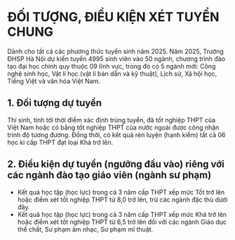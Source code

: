 # ĐỐI TƯỢNG, ĐIỀU KIỆN XÉT TUYỂN CHUNG 
Dành cho tất cả các phương thức tuyển sinh năm 2025. 
Năm 2025, Trường ĐHSP Hà Nội dự kiến tuyển 4995 sinh viên vào 50 ngành, chương trình đào tạo đại học chính quy thuộc 09 lĩnh vực, trong đó có 5 ngành mới: Công nghệ sinh học, Vật lí học (vật lí bán dẫn và kỹ thuật), Lịch sử, Xã hội học, Tiếng Việt và văn hóa Việt Nam.

## 1. Đối tượng dự tuyển 
Thí sinh, tính tới thời điểm xác định trúng tuyển, đã tốt nghiệp THPT của Việt Nam hoặc có bằng tốt nghiệp THPT của nước ngoài được công nhận trình độ tương đương. Đồng thời, có kết quả rèn luyện (hạnh kiểm) tất cả 06 học kì cấp THPT đạt loại Khá trở lên.

## 2. Điều kiện dự tuyển (ngưỡng đầu vào) riêng với các ngành đào tạo giáo viên (ngành sư phạm)
- Kết quả học tập (học lực) trong cả 3 năm cấp THPT xếp mức Tốt trở lên hoặc điểm xét tốt nghiệp THPT từ 8,0 trở lên, trừ các ngành đặc thù dưới đây.
- Kết quả học tập (học lực) trong cả 3 năm cấp THPT xếp mức Khá trở lên hoặc điểm xét tốt nghiệp THPT từ 6,5 trở lên đối với các ngành Giáo dục thể chất, Sư phạm âm nhạc, Sư phạm mĩ thuật.
